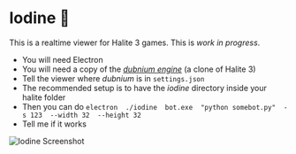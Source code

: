 # Iodine 🐢

This is a realtime viewer for Halite 3 games. This is *work in progress*.

* You will need Electron
* You will need a copy of the *[dubnium engine](https://github.com/fohristiwhirl/dubnium)* (a clone of Halite 3)
* Tell the viewer where *dubnium* is in `settings.json`
* The recommended setup is to have the *iodine* directory inside your halite folder
* Then you can do `electron  ./iodine  bot.exe  "python somebot.py"  -s 123  --width 32  --height 32`
* Tell me if it works

![Iodine Screenshot](https://user-images.githubusercontent.com/16438795/47602764-38def080-d9db-11e8-9a19-5a2a92d9f802.png)
